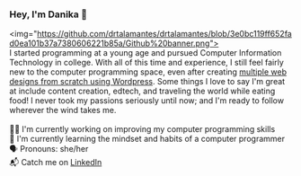### Hey, I'm Danika 👋
<img="https://github.com/drtalamantes/drtalamantes/blob/3e0bc119ff652fad0ea101b37a7380606221b85a/Github%20banner.png"></img>
<br>
I started programming at a young age and pursued Computer Information Technology in college. With all of this time and experience, I still feel fairly new to the computer programming space, even after creating <a href="https://www.jones-a-effect.com">multiple web designs from scratch using Wordpress</a>. Some things I love to say I'm great at include content creation, edtech, and traveling the world while eating food! I never took my passions seriously until now; and I'm ready to follow wherever the wind takes me.
<br>
<br>👩‍💻 I'm currently working on improving my computer programming skills
<br>🧠 I'm currently learning the mindset and habits of a computer programmer
<br>🗣 Pronouns: she/her
<br>📬 Catch me on <a href="https://www.linkedin.com/in/danikatalamantes/">LinkedIn</a>
